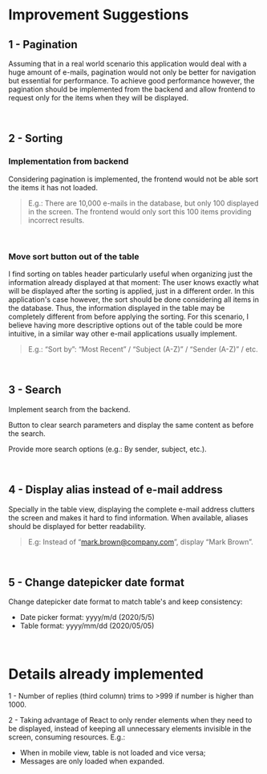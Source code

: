 # Improvement Suggestions

## 1 - Pagination

Assuming that in a real world scenario this application would deal with a huge amount of e-mails, pagination would not only be better for navigation but essential for performance. To achieve good performance however, the pagination should be implemented from the backend and allow frontend to request only for the items when they will be displayed. 

</br>

## 2 - Sorting

### Implementation from backend

Considering pagination is implemented, the frontend would not be able sort the items it has not loaded. 

> E.g.: There are 10,000 e-mails in the database, but only 100 displayed in the screen. The frontend would only sort this 100 items providing incorrect results.

</br>

### Move sort button out of the table

I find sorting on tables header particularly useful when organizing just the information already displayed at that moment: The user knows exactly what will be displayed after the sorting is applied, just in a different order. 
In this application's case however, the sort should be done considering all items in the database. Thus, the information displayed in the table may be completely different from before applying the sorting. For this scenario, I believe having more descriptive options out of the table could be more intuitive, in a similar way other e-mail applications usually implement. 

> E.g.: “Sort by”: “Most Recent” / “Subject (A-Z)” / “Sender (A-Z)” / etc.

</br>

## 3 - Search

Implement search from the backend.

Button to clear search parameters and display the same content as before the search.

Provide more search options (e.g.: By sender, subject, etc.).

</br>

## 4 - Display alias instead of e-mail address

Specially in the table view, displaying the complete e-mail address clutters the screen and makes it hard to find information. When available, aliases should be displayed for better readability. 

> E.g: Instead of “mark.brown@company.com”, display “Mark Brown”.  

</br>

## 5 - Change datepicker date format

Change datepicker date format to match table's and keep consistency:
- Date picker format: yyyy/m/d (2020/5/5)
- Table format: yyyy/mm/dd (2020/05/05)

</br>

# Details already implemented

1 - Number of replies (third column) trims to >999 if number is higher than 1000.

2 - Taking advantage of React to only render elements when they need to be displayed, instead of keeping all unnecessary elements invisible in the screen, consuming resources. E.g.:
- When in mobile view, table is not loaded and vice versa;
- Messages are only loaded when expanded.